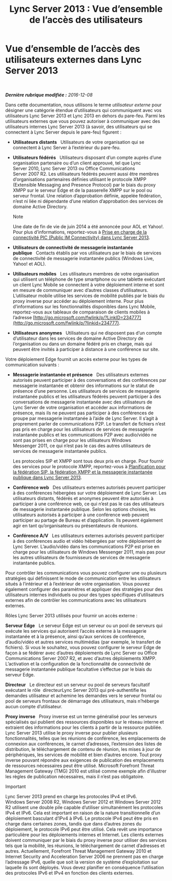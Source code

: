 ﻿---
title: 'Lync Server 2013 : Vue d’ensemble de l’accès des utilisateurs'
TOCTitle: Vue d’ensemble de l’accès des utilisateurs
ms:assetid: 97aded6c-5fa3-4225-95a6-9ad094d61654
ms:mtpsurl: https://technet.microsoft.com/fr-fr/library/Gg398775(v=OCS.15)
ms:contentKeyID: 49298201
ms.date: 12/10/2016
mtps_version: v=OCS.15
ms.translationtype: HT
---

# Vue d’ensemble de l’accès des utilisateurs externes dans Lync Server 2013

 

_**Dernière rubrique modifiée :** 2016-12-08_

Dans cette documentation, nous utilisons le terme *utilisateur externe* pour désigner une catégorie étendue d’utilisateurs qui communiquent avec vos utilisateurs Lync Server 2013 et Lync 2013 en dehors du pare-feu. Parmi les utilisateurs externes que vous pouvez autoriser à communiquer avec des utilisateurs internes Lync Server 2013 (à savoir, des utilisateurs qui se connectent à Lync Server depuis le pare-feu) figurent :

  - **Utilisateurs distants**   Utilisateurs de votre organisation qui se connectent à Lync Server à l’extérieur du pare-feu.

  - **Utilisateurs fédérés**   Utilisateurs disposant d’un compte auprès d’une organisation partenaire ou d’un client approuvé, tel que Lync Server 2010, Lync Server 2013 ou Office Communications Server 2007 R2. Les utilisateurs fédérés peuvent aussi être membres d’organisations partenaires définies utilisant le protocole XMPP (Extensible Messaging and Presence Protocol) par le biais du proxy XMPP sur le serveur Edge et de la passerelle XMPP sur le pool ou serveur frontal. Une relation d’approbation définie, appelée fédération, n’est ni liée ni dépendante d’une relation d’approbation des services de domaine Active Directory.
    
    > [!note]  
    > Une date de fin de vie de juin 2014 a été annoncée pour AOL et Yahoo!. Pour plus d’informations, reportez-vous à <a href="lync-server-2013-support-for-public-instant-messenger-connectivity.md">Prise en charge de la connectivité PIC (Public IM Connectivity) dans Lync Server 2013</a>.

  - **Utilisateurs de connectivité de messagerie instantanée publique**   Contacts établis par vos utilisateurs par le biais de services de connectivité de messagerie instantanée publics (Windows Live, Yahoo\! et AOL).

  - **Utilisateurs mobiles**   Les utilisateurs membres de votre organisation qui utilisent un téléphone de type smartphone ou une tablette exécutant un client Lync Mobile se connectent à votre déploiement interne et sont en mesure de communiquer avec d’autres classes d’utilisateurs. L’utilisateur mobile utilise les services de mobilité publiés par le biais du proxy inverse pour accéder au déploiement interne. Pour plus d’informations sur les fonctionnalités disponibles dans Lync Mobile, reportez-vous aux tableaux de comparaison de clients mobiles à l’adresse [http://go.microsoft.com/fwlink/p/?LinkID=234777](http://go.microsoft.com/fwlink/p/?linkid=234777).

  - **Utilisateurs anonymes**   Utilisateurs qui ne disposent pas d’un compte d’utilisateur dans les services de domaine Active Directory de l’organisation ou dans un domaine fédéré pris en charge, mais qui peuvent être invités à participer à distance à une conférence sur site.

Votre déploiement Edge fournit un accès externe pour les types de communication suivants :

  - **Messagerie instantanée et présence**   Des utilisateurs externes autorisés peuvent participer à des conversations et des conférences par messagerie instantanée et obtenir des informations sur le statut de présence d’une personne. Les utilisateurs de services de messagerie instantanée publics et les utilisateurs fédérés peuvent participer à des conversations de messagerie instantanée avec des utilisateurs de Lync Server de votre organisation et accéder aux informations de présence, mais ils ne peuvent pas participer à des conférences de groupe par messagerie instantanée à l’aide de Lync Server. Il s’agit à proprement parler de communications P2P. Le transfert de fichiers n’est pas pris en charge pour les utilisateurs de services de messagerie instantanée publics et les communications P2P avec audio/vidéo ne sont pas prises en charge pour les utilisateurs Windows Messenger 2011, ce qui n’est pas le cas des autres utilisateurs de services de messagerie instantanée publics.
    
    Les protocoles SIP et XMPP sont tous deux pris en charge. Pour fournir des services pour le protocole XMPP, reportez-vous à [Planification pour la fédération SIP, la fédération XMPP et la messagerie instantanée publique dans Lync Server 2013](lync-server-2013-planning-for-sip-xmpp-federation-and-public-instant-messaging.md).

  - **Conférence web**   Des utilisateurs externes autorisés peuvent participer à des conférences hébergées sur votre déploiement de Lync Server. Les utilisateurs distants, fédérés et anonymes peuvent être autorisés à participer à une conférence web, ce qui n’est pas le cas des utilisateurs de messagerie instantanée publique. Selon les options choisies, les utilisateurs autorisés à participer à une conférence web peuvent participer au partage de Bureau et d’application. Ils peuvent également agir en tant qu’organisateurs ou présentateurs de réunions.

  - **Conférence A/V**   Les utilisateurs externes autorisés peuvent participer à des conférences audio et vidéo hébergées par votre déploiement de Lync Server. L’audio/vidéo dans les communications P2P est prise en charge pour les utilisateurs de Windows Messenger 2011, mais pas pour les autres utilisateurs de fournisseurs de services de messagerie instantanée publics.

Pour contrôler les communications vous pouvez configurer une ou plusieurs stratégies qui définissent le mode de communication entre les utilisateurs situés à l’intérieur et à l’extérieur de votre organisation. Vous pouvez également configurer des paramètres et appliquer des stratégies pour des utilisateurs internes individuels ou pour des types spécifiques d’utilisateurs externes afin de contrôler les communications avec les utilisateurs externes.

Rôles Lync Server 2013 utilisés pour fournir un accès externe :

**Serveur Edge**   Le serveur Edge est un serveur ou un pool de serveurs qui exécute les services qui autorisent l’accès externe à la messagerie instantanée et à la présence, ainsi qu’aux services de conférence, d’audio/vidéo et autres services multimédias (par exemple, le transfert de fichiers). Si vous le souhaitez, vous pouvez configurer le serveur Edge de façon à se fédérer avec d’autres déploiements de Lync Server ou Office Communications Server 2007 R2, et avec d’autres déploiements XMPP. L’activation et la configuration de la fonctionnalité de connectivité de messagerie instantanée publique facultative s’effectue par le biais du serveur Edge.

**Directeur**   Le directeur est un serveur ou pool de serveurs facultatif exécutant le rôle  directeurLync Server 2013 qui pré-authentifie les demandes utilisateur et achemine les demandes vers le serveur frontal ou pool de serveurs frontaux de démarrage des utilisateurs, mais n’héberge aucun compte d’utilisateur.

**Proxy inverse**   Proxy inverse est un terme généralisé pour les serveurs spécialisés qui publient des ressources disponibles sur le réseau interne et extraient des informations pour les clients à partir de la ressource publiée. Lync Server 2013 utilise le proxy inverse pour publier plusieurs fonctionnalités, telles que les réunions de conférence, les emplacements de connexion aux conférences, le carnet d’adresses, l’extension des listes de distribution, le téléchargement de contenu de réunion, les mises à jour de périphériques, les services de mobilité et bien d’autres encore. Tout proxy inverse pouvant répondre aux exigences de publication des emplacements de ressources nécessaires peut être utilisé. Microsoft Forefront Threat Management Gateway (TMG) 2010 est utilisé comme exemple afin d’illustrer les règles de publication nécessaires, mais il n’est pas obligatoire.

> [!important]  
> Lync Server 2013 prend en charge les protocoles IPv4 et IPv6. Windows Server 2008 R2, Windows Server 2012 et Windows Server 2012 R2 utilisent une double pile capable d’utiliser simultanément les protocoles IPv4 et IPv6. Cela est important en raison de la nature transitionnelle d’un déploiement basculant d’IPv4 à IPv6. Le protocole IPv4 peut être pris en charge dans certaines zones, tandis que dans d’autres zones du déploiement, le protocole IPv6 peut être utilisé. Cela revêt une importance particulière pour les déploiements internes et Internet. Les clients externes doivent communiquer par le biais du proxy inverse pour utiliser des services tels que la mobilité, les réunions, le téléchargement de carnet d’adresses et autres. Actuellement, Forefront Threat Management Gateway 2010 et Internet Security and Acceleration Server 2006 ne prennent pas en charge l’adressage IPv6, quelle que soit la version de système d’exploitation sur laquelle ils sont déployés. Vous devez planifier en conséquence l’utilisation des protocoles IPv6 et IPv4 en fonction des clients externes.
